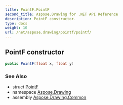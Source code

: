 ```yaml
---
title: PointF.PointF
second_title: Aspose.Drawing for .NET API Reference
description: PointF constructor. 
type: docs
weight: 10
url: /net/aspose.drawing/pointf/pointf/
---
```

## PointF constructor

```csharp
public PointF(float x, float y)
```

### See Also

* struct [PointF](../)
* namespace [Aspose.Drawing](../../pointf/)
* assembly [Aspose.Drawing.Common](../../../)


